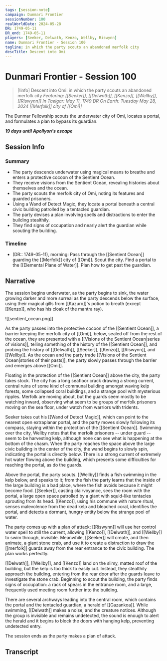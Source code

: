 ```yaml
---
tags: [session-note]
campaign: Dunmari Frontier
sessionNumber: 100
realWorldDate: 2024-05-28
DR: 1749-05-11
DR_end: 1749-05-11
players: [Seeker, Delwath, Kenzo, Wellby, Riswynn]
name: Dunmari Frontier - Session 100
tagline: in which the party scouts an abandoned merfolk city
descTitle: Descent into Omi
---
```

# Dunmari Frontier - Session 100

>[!info] Descent into Omi: in which the party scouts an abandoned merfolk city
> *Featuring: [[Seeker]], [[Delwath]], [[Kenzo]], [[Wellby]], [[Riswynn]]*
> *In Taelgar: May 11, 1749 DR*
> *On Earth: Tuesday May 28, 2024*
> *[[Merfolk]] city of [[Omi]]*

The Dunmar Fellowship scouts the underwater city of Omi, locates a portal, and formulates a plan to bypass its guardian.

***19 days until Apollyon's escape***
## Session Info
### Summary
- The party descends underwater using magical means to breathe and enters a protective cocoon of the Sentient Ocean.
- They receive visions from the Sentient Ocean, revealing histories about themselves and the ocean.
- The party scouts the merfolk city of Omi, noting its features and guarded prisoners.
- Using a Wand of Detect Magic, they locate a portal beneath a central civic building patrolled by a tentacled guardian.
- The party devises a plan involving spells and distractions to enter the building stealthily.
- They find signs of occupation and nearly alert the guardian while scouting the building.

### Timeline
- (DR:: 1749-05-11), morning: Pass through the [[Sentient Ocean]] guarding the [[Merfolk]] city of [[Omi]]. Scout the city. Find a portal to the [[Elemental Plane of Water]]. Plan how to get past the guardian. 
## Narrative
The session begins underwater, as the party begins to sink, the water growing darker and more surreal as the party descends below the surface, using their magical gills from [[Kazuro]]'s potion to breath (except [[Kenzo]], who has his cloak of the mantra ray). 

![[sentient_ocean.png]]

As the party passes into the protective cocoon of the [[Sentient Ocean]], a barrier keeping the merfolk city of [[Omi]], below, sealed off from the rest of the ocean, they are presented with a [[Visions of the Sentient Ocean|series of visions]], telling something of the history of the [[Sentient Ocean]], and probing the history of [[Delwath]], [[Seeker]], [[Kenzo]], [[Riswynn]], and [[Wellby]]. As the ocean and the party trade [[Visions of the Sentient Ocean|stories of their pasts]], the party slowly passes through the barrier and emerges above [[Omi]].

Floating in the protection of the [[Sentient Ocean]] above the city, the party takes stock. The city has a long seafloor crack drawing a strong current, central ruins of some kind of communal building amongst waving kelp forests, some collapsed coral buildings, and a strange pool with mysterious ripples. Merfolk are moving about, but the guards seem mostly to be watching inward, observing what seem to be groups of merfolk prisoners moving on the sea floor, under watch from warriors with tridents. 

Seeker takes out his [[Wand of Detect Magic]], which can point to the nearest open extraplanar portal, and the party moves slowly following its compass, staying within the protection of the [[Sentient Ocean]]. Swimming over the city, Wellby notes that the merfolk prisoners -- under guard -- seem to be harvesting kelp, although none can see what is happening at the bottom of the chasm. When the party reaches the space above the large civic building in the center of the city, the wand begins to slowly spin, indicating the portal is directly below. There is a strong current of extremely hot water flowing above the building, which presents some difficulties for reaching the portal, as do the guards. 

Above the portal, the party scouts. [[Wellby]] finds a fish swimming in the kelp below, and speaks to it; from the fish the party learns that the inside of the large building is a bad place, where the fish avoids because it might become food. [[Seeker]], casting clairvoyance, sees the room with the portal, a large open space patrolled by a giant with squid-like tentacles sprouting from its head. [[Kenzo]], using his commune with nature ritual, senses malevolence from the dead kelp and bleached coral, identifies the portal, and detects a dormant, hungry entity below the strange pool of water. 

The party comes up with a plan of attack: [[Riswynn]] will use her control water spell to still the current, allowing [[Kenzo]], [[Delwath]], and [[Wellby]] to swim through, invisible. Meanwhile, [[Seeker]] will create, and then animate, a giant stone crab, and use it to create a distraction to draw the [[merfolk]] guards away from the rear entrance to the civic building. The plan works perfectly. 

[[Delwath]], [[Wellby]], and [[Kenzo]] land on the slimy, matted roof of the building, but the kelp is too thick to easily cut. Instead, they stealthily approach the building, entering from the rear door after the guards leave to investigate the stone crab. Beginning to scout the building, the party finds signs of occupation: a rack of spears in the entrance room, and a large, frequently used meeting room further into the building. 

There are several archways leading into the central room, which contains the portal and the tentacled guardian, a herald of [[Gazankoa]]. While swimming, [[Delwath]] makes a noise, and the creature notices. Although the group is invisible and remains undetected, the sound is enough to alert the herald and it begins to block the doors with hanging kelp, preventing undetected entry. 

The session ends as the party makes a plan of attack. 

## Transcript

